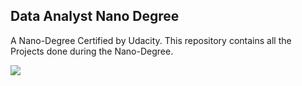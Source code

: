 ## Data Analyst Nano Degree

A Nano-Degree Certified by Udacity. This repository contains all the Projects done during the Nano-Degree.

![](https://s3-us-west-2.amazonaws.com/udacity-printer/production/certificates/9a8df71f-f3ad-489c-b7bb-c9167c417ee4.svg)
